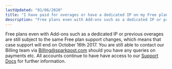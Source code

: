 ```yaml
---
lastUpdated: "01/06/2020"
title: "I have paid for overages or have a dedicated IP on my Free plan, how does this affect my support moving forward?"
description: "Free plans even with Add-ons such as a dedicated IP or previous overages are still subject to the same Free plan support changes"
---
```


Free plans even with Add-ons such as a dedicated IP or previous overages are still subject to the same Free plan support changes, which means that case support will end on October 16th 2017. You are still able to contact our Billing team via Billing@sparkpost.com should you have any queries on payments etc. All accounts continue to have have access to our [Support Docs](http://sparkpost.com/docs) for further information.
